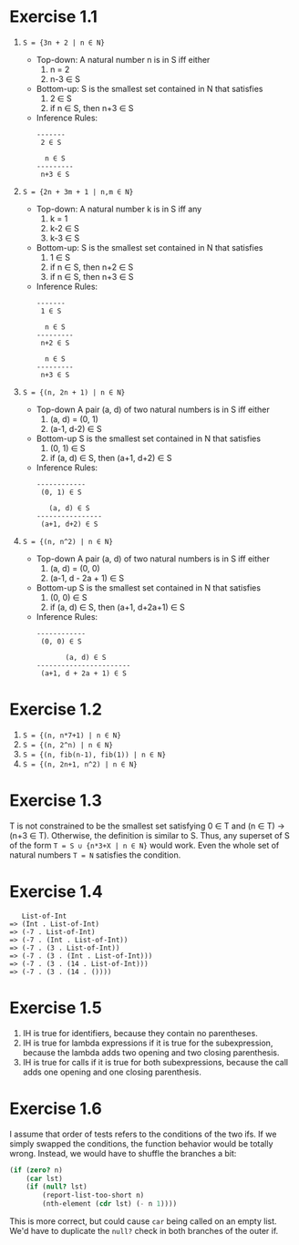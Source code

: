 Exercise 1.1
============

1. `S = {3n + 2 | n ∈ N}`
   - Top-down:
     A natural number n is in S iff either
     1. n = 2
     2. n-3 ∈ S
   - Bottom-up:
     S is the smallest set contained in N that satisfies
     1. 2 ∈ S
     2. if n ∈ S, then n+3 ∈ S
   - Inference Rules:
     ```
     -------
      2 ∈ S
     
       n ∈ S
     ---------
      n+3 ∈ S
     ```
     
2. `S = {2n + 3m + 1 | n,m ∈ N}` 
   - Top-down:
     A natural number k is in S iff any
     1. k = 1
     2. k-2 ∈ S
     3. k-3 ∈ S
   - Bottom-up:
     S is the smallest set contained in N that satisfies
     1. 1 ∈ S
     2. if n ∈ S, then n+2 ∈ S
     3. if n ∈ S, then n+3 ∈ S
   - Inference Rules:
     ```
     -------
      1 ∈ S
     
       n ∈ S
     ---------
      n+2 ∈ S
     
       n ∈ S
     ---------
      n+3 ∈ S
     ```
     
3. `S = {(n, 2n + 1) | n ∈ N}` 
   - Top-down
     A pair (a, d) of two natural numbers is in S iff either
     1. (a, d) = (0, 1)
     2. (a-1, d-2) ∈ S
   - Bottom-up
     S is the smallest set contained in N that satisfies
     1. (0, 1) ∈ S
     2. if (a, d) ∈ S, then (a+1, d+2) ∈ S
   - Inference Rules:
     ```
     ------------
      (0, 1) ∈ S
     
        (a, d) ∈ S
     ----------------
      (a+1, d+2) ∈ S
     ```
     
4. `S = {(n, n^2) | n ∈ N}` 
   - Top-down
     A pair (a, d) of two natural numbers is in S iff either
     1. (a, d) = (0, 0)
     2. (a-1, d - 2a + 1) ∈ S
   - Bottom-up
     S is the smallest set contained in N that satisfies
     1. (0, 0) ∈ S
     2. if (a, d) ∈ S, then (a+1, d+2a+1) ∈ S
   - Inference Rules:
     ```
     ------------
      (0, 0) ∈ S
     
            (a, d) ∈ S
     -----------------------
      (a+1, d + 2a + 1) ∈ S
     ```
     
Exercise 1.2
============
1. `S = {(n, n*7+1) | n ∈ N}`
2. `S = {(n, 2^n) | n ∈ N}`
3. `S = {(n, fib(n-1), fib(1)) | n ∈ N}`
4. `S = {(n, 2n+1, n^2) | n ∈ N}`

Exercise 1.3
============
T is not constrained to be the smallest set satisfying 0 ∈ T and (n ∈ T) -> (n+3 ∈ T). Otherwise, the definition is similar to S. 
Thus, any superset of S of the form `T = S ∪ {n*3+X | n ∈ N}` would work. Even the whole set of natural numbers `T = N` satisfies the condition.

Exercise 1.4
============
```
   List-of-Int
=> (Int . List-of-Int)
=> (-7 . List-of-Int)
=> (-7 . (Int . List-of-Int))
=> (-7 . (3 . List-of-Int))
=> (-7 . (3 . (Int . List-of-Int)))
=> (-7 . (3 . (14 . List-of-Int)))
=> (-7 . (3 . (14 . ())))
```

Exercise 1.5
============
1. IH is true for identifiers, because they contain no parentheses.
2. IH is true for lambda expressions if it is true for the subexpression, because the lambda adds two opening and two closing parenthesis.
3. IH is true for calls if it is true for both subexpressions, because the call adds one opening and one closing parenthesis.

Exercise 1.6
============
I assume that order of tests refers to the conditions of the two ifs.
If we simply swapped the conditions, the function behavior would be totally wrong. Instead, we would have to shuffle the branches a bit:
```scheme
(if (zero? n)
    (car lst)
    (if (null? lst)
        (report-list-too-short n)
        (nth-element (cdr lst) (- n 1))))
```
This is more correct, but could cause `car` being called on an empty list. We'd have to duplicate the `null?` check in both branches of the outer if.
